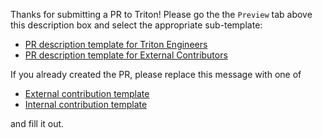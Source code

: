 Thanks for submitting a PR to Triton!
Please go the the `Preview` tab above this description box and select the appropriate sub-template:

* [PR description template for Triton Engineers](?expand=1&template=pull_request_template_internal_contrib.md)
* [PR description template for External Contributors](?expand=1&template=pull_request_template_external_contrib.md)

If you already created the PR, please replace this message with one of
* [External contribution template](https://raw.githubusercontent.com/triton-inference-server/server/main/.github/PULL_REQUEST_TEMPLATE/pull_request_template_external_contrib.md)
* [Internal contribution template](https://raw.githubusercontent.com/triton-inference-server/server/main/.github/PULL_REQUEST_TEMPLATE/pull_request_template_internal_contrib.md)

and fill it out.


